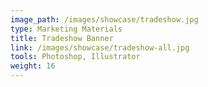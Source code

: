 ```yaml
---
image_path: /images/showcase/tradeshow.jpg
type: Marketing Materials
title: Tradeshow Banner
link: /images/showcase/tradeshow-all.jpg
tools: Photoshop, Illustrator
weight: 16
---
```

